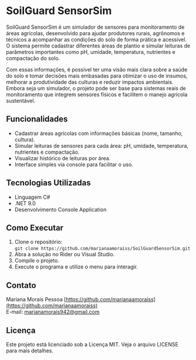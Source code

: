 # SoilGuard SensorSim

SoilGuard SensorSim é um simulador de sensores para monitoramento de áreas agrícolas, desenvolvido para ajudar produtores rurais, agrônomos e técnicos a acompanhar as condições do solo de forma prática e acessível. O sistema permite cadastrar diferentes áreas de plantio e simular leituras de parâmetros importantes como pH, umidade, temperatura, nutrientes e compactação do solo.

Com essas informações, é possível ter uma visão mais clara sobre a saúde do solo e tomar decisões mais embasadas para otimizar o uso de insumos, melhorar a produtividade das culturas e reduzir impactos ambientais. Embora seja um simulador, o projeto pode ser base para sistemas reais de monitoramento que integrem sensores físicos e facilitem o manejo agrícola sustentável.

## Funcionalidades

- Cadastrar áreas agrícolas com informações básicas (nome, tamanho, cultura).
- Simular leituras de sensores para cada área: pH, umidade, temperatura, nutrientes e compactação.
- Visualizar histórico de leituras por área.
- Interface simples via console para facilitar o uso.

## Tecnologias Utilizadas

- Linguagem C#
- .NET 9.0
- Desenvolvimento Console Application

## Como Executar

1. Clone o repositório:  
   ```git clone https://github.com/marianaamoraiss/SoilGuardSensorSim.git```
2. Abra a solução no Rider ou Visual Studio.
3. Compile o projeto.
4. Execute o programa e utilize o menu para interagir.

## Contato

Mariana Morais  Pessoa
[https://github.com/marianaamoraiss](https://github.com/marianaamoraiss)  
E-mail: marianamorais942@gmail.com

## Licença

Este projeto está licenciado sob a Licença MIT. Veja o arquivo LICENSE para mais detalhes.
